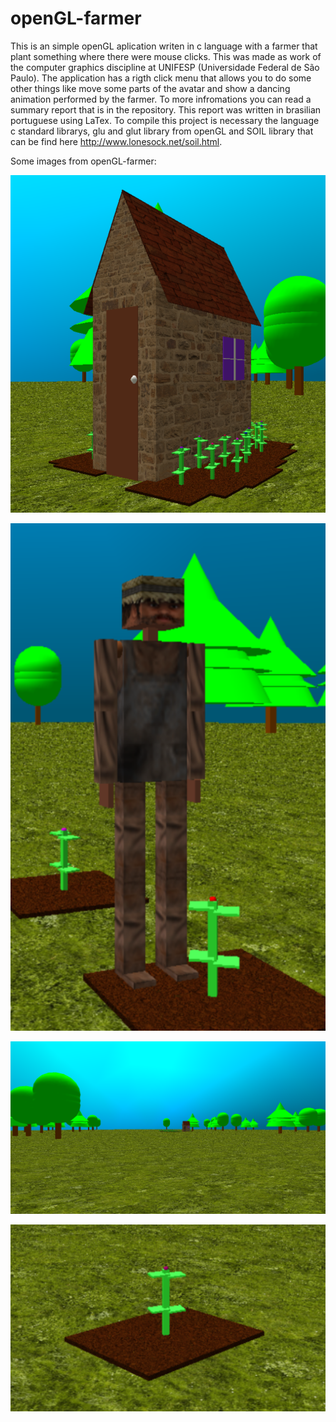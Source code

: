 # openGL-farmer
This is an simple openGL aplication writen in c language with a farmer that plant something where there were mouse clicks. This was made as work of the computer graphics discipline at UNIFESP (Universidade Federal de São Paulo).
The application has a rigth click menu that allows you to do some other things like move some parts of the avatar and show a dancing animation performed by the farmer. To more infromations you can read a summary report that is in the repository.
This report  was written in brasilian portuguese using LaTex. To compile this project is necessary the language c standard librarys, glu and glut library from openGL and SOIL library that can be find here http://www.lonesock.net/soil.html.

Some images from openGL-farmer:

![Screenshot](image3.png)

![Screenshot](image2.png)

![Screenshot](image1.png)

![Screenshot](image4.png)
